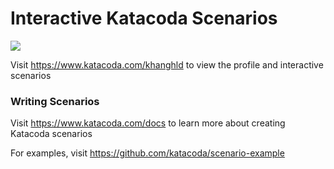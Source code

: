# Interactive Katacoda Scenarios

[![](http://shields.katacoda.com/katacoda/khanghld/count.svg)](https://www.katacoda.com/khanghld "Get your profile on Katacoda.com")

Visit https://www.katacoda.com/khanghld to view the profile and interactive scenarios

### Writing Scenarios
Visit https://www.katacoda.com/docs to learn more about creating Katacoda scenarios

For examples, visit https://github.com/katacoda/scenario-example
